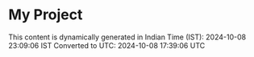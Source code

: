 # My Project

This content is dynamically generated in Indian Time (IST): 2024-10-08 23:09:06 IST
Converted to UTC: 2024-10-08 17:39:06 UTC
